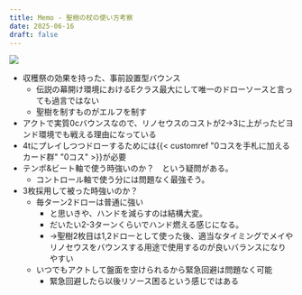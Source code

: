 ```yaml
---
title: Memo - 聖樹の杖の使い方考察
date: 2025-06-16
draft: false
---
```

![](2025-06-16-22.11.45.png)
- 収穫祭の効果を持った、事前設置型バウンス
	- 伝説の幕開け環境におけるEクラス最大にして唯一のドローソースと言っても過言ではない
	- 聖樹を制すものがエルフを制す
- アクトで実質0cバウンスなので、リノセウスのコストが2→3に上がったビヨンド環境でも戦える理由になっている
- 4tにプレイしつつドローするためには{{< customref "0コスを手札に加えるカード群" "0コス" >}}が必要
- テンポ&ビート軸で使う時強いのか？　という疑問がある。
	- コントロール軸で使う分には問題なく最強そう。
- 3枚採用して被った時強いのか？
	- 毎ターン2ドローは普通に強い
		- と思いきや、ハンドを減らすのは結構大変。
		- だいたい2-3ターンくらいでハンド燃える感じになる。
		- →聖樹2枚目は1,2ドローとして使った後、適当なタイミングでメイやリノセウスをバウンスする用途で使用するのが良いバランスになりやすい
	- いつでもアクトして盤面を空けられるから緊急回避は問題なく可能
		- 緊急回避したら以後リソース困るという感じではある